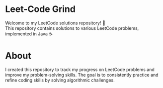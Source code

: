 # Leet-Code Grind
Welcome to my LeetCode solutions repository! 🚀
<br>
This repository contains solutions to various LeetCode problems, implemented in Java ☕️

# About
I created this repository to track my progress on LeetCode problems and improve my problem-solving skills. The goal is to consistently practice and refine coding skills by solving algorithmic challenges.



